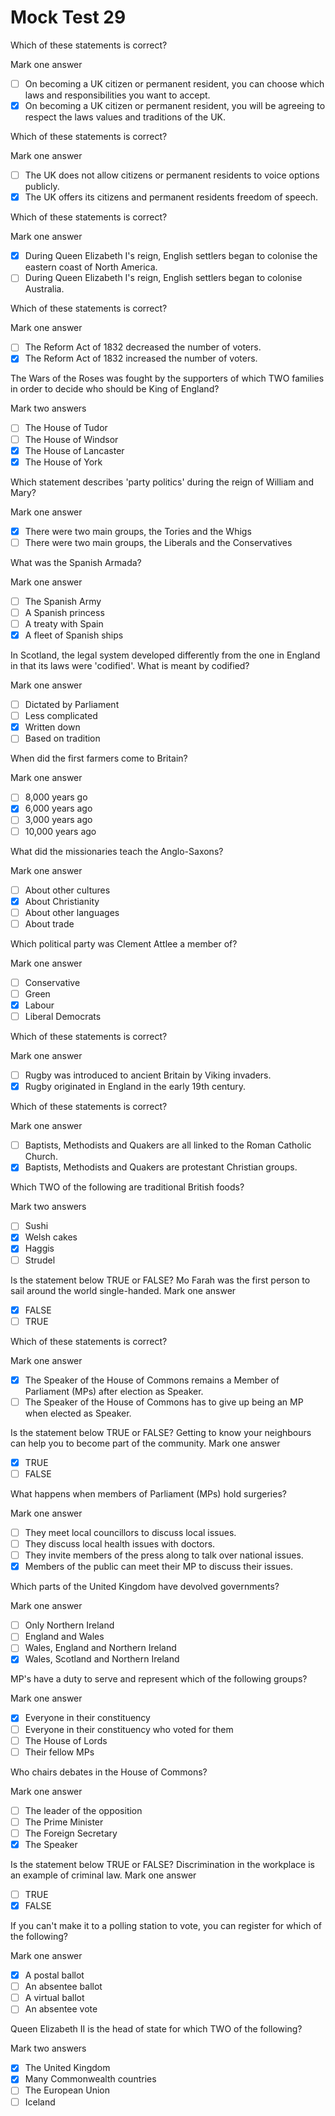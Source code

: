 # Mock Test 29

Which of these statements is correct?

Mark one answer

- [ ]  On becoming a UK citizen or permanent resident, you can choose which laws and responsibilities you want to accept.
- [x]  On becoming a UK citizen or permanent resident, you will be agreeing to respect the laws values and traditions of the UK.

Which of these statements is correct?

Mark one answer

- [ ]  The UK does not allow citizens or permanent residents to voice options publicly.
- [x]  The UK offers its citizens and permanent residents freedom of speech.

Which of these statements is correct?

Mark one answer

- [x]  During Queen Elizabeth I's reign, English settlers began to colonise the eastern coast of North America.
- [ ]  During Queen Elizabeth I's reign, English settlers began to colonise Australia.

Which of these statements is correct?

Mark one answer

- [ ]  The Reform Act of 1832 decreased the number of voters.
- [x]  The Reform Act of 1832 increased the number of voters.

The Wars of the Roses was fought by the supporters of which TWO families in order to decide who should be King of England?

Mark two answers

- [ ]  The House of Tudor
- [ ]  The House of Windsor
- [x]  The House of Lancaster
- [x]  The House of York

Which statement describes 'party politics' during the reign of William and Mary?

Mark one answer

- [x]  There were two main groups, the Tories and the Whigs
- [ ]  There were two main groups, the Liberals and the Conservatives

What was the Spanish Armada?

Mark one answer

- [ ]  The Spanish Army
- [ ]  A Spanish princess
- [ ]  A treaty with Spain
- [x]  A fleet of Spanish ships

In Scotland, the legal system developed differently from the one in England in that its laws were 'codified'. What is meant by codified?

Mark one answer

- [ ]  Dictated by Parliament
- [ ]  Less complicated
- [x]  Written down
- [ ]  Based on tradition

When did the first farmers come to Britain?

Mark one answer

- [ ]  8,000 years go
- [x]  6,000 years ago
- [ ]  3,000 years ago
- [ ]  10,000 years ago

What did the missionaries teach the Anglo-Saxons?

Mark one answer

- [ ]  About other cultures
- [x]  About Christianity
- [ ]  About other languages
- [ ]  About trade

Which political party was Clement Attlee a member of?

Mark one answer

- [ ]  Conservative
- [ ]  Green
- [x]  Labour
- [ ]  Liberal Democrats

Which of these statements is correct?

Mark one answer

- [ ]  Rugby was introduced to ancient Britain by Viking invaders.
- [x]  Rugby originated in England in the early 19th century.

Which of these statements is correct?

Mark one answer

- [ ]  Baptists, Methodists and Quakers are all linked to the Roman Catholic Church.
- [x]  Baptists, Methodists and Quakers are protestant Christian groups.

Which TWO of the following are traditional British foods?

Mark two answers

- [ ]  Sushi
- [x]  Welsh cakes
- [x]  Haggis
- [ ]  Strudel

Is the statement below TRUE or FALSE?
Mo Farah was the first person to sail around the world single-handed.
Mark one answer

- [x]  FALSE
- [ ]  TRUE

Which of these statements is correct?

Mark one answer

- [x]  The Speaker of the House of Commons remains a Member of Parliament (MPs) after election as Speaker.
- [ ]  The Speaker of the House of Commons has to give up being an MP when elected as Speaker.

Is the statement below TRUE or FALSE?
Getting to know your neighbours can help you to become part of the community.
Mark one answer

- [x]  TRUE
- [ ]  FALSE

What happens when members of Parliament (MPs) hold surgeries?

Mark one answer

- [ ]  They meet local councillors to discuss local issues.
- [ ]  They discuss local health issues with doctors.
- [ ]  They invite members of the press along to talk over national issues.
- [x]  Members of the public can meet their MP to discuss their issues.

Which parts of the United Kingdom have devolved governments?

Mark one answer

- [ ]  Only Northern Ireland
- [ ]  England and Wales
- [ ]  Wales, England and Northern Ireland
- [x]  Wales, Scotland and Northern Ireland

MP's have a duty to serve and represent which of the following groups?

Mark one answer

- [x]  Everyone in their constituency
- [ ]  Everyone in their constituency who voted for them
- [ ]  The House of Lords
- [ ]  Their fellow MPs

Who chairs debates in the House of Commons?

Mark one answer

- [ ]  The leader of the opposition
- [ ]  The Prime Minister
- [ ]  The Foreign Secretary
- [x]  The Speaker

Is the statement below TRUE or FALSE?
Discrimination in the workplace is an example of criminal law.
Mark one answer

- [ ]  TRUE
- [x]  FALSE

If you can't make it to a polling station to vote, you can register for which of the following?

Mark one answer

- [x]  A postal ballot
- [ ]  An absentee ballot
- [ ]  A virtual ballot
- [ ]  An absentee vote

Queen Elizabeth II is the head of state for which TWO of the following?

Mark two answers

- [x]  The United Kingdom
- [x]  Many Commonwealth countries
- [ ]  The European Union
- [ ]  Iceland